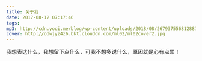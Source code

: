 ```yaml
---
title: 关于我
date: 2017-08-12 07:17:46
tags: 
mp3: http://cdn.yoqi.me/blog/wp-content/uploads/2018/08/2679375568128871942_hd.mp3
cover: http://odwjyz4z6.bkt.clouddn.com/ml02/ml02cover2.jpg
---
```


我想表达什么，我想留下点什么，可我不想多说什么，原因就是心有点累！